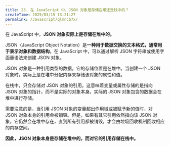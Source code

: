 ```yaml
---
title: 23. 在 JavaScript 中，JSON 对象是存储在堆还是栈中的？
createTime: 2025/03/15 13:21:27
permalink: /Javascript/qlmncb7x/
---
```


在 JavaScript 中，**JSON 对象实际上是存储在堆中的。**

JSON（JavaScript Object Notation）是**一种用于数据交换的文本格式，通常用于表示对象和数据结构**。在 JavaScript 中，可以通过解析 JSON 字符串或使用字面量语法来创建 JSON 对象。

JSON 对象是一种引用类型的数据，它的存储位置是在堆中。当创建一个 JSON 对象时，实际上是在堆中分配内存来存储该对象的属性和值。

在栈中，只会存储对 JSON 对象的引用。这意味着变量或属性存储的是指向 JSON 对象的指针，而不是实际的对象本身。实际的 JSON 对象包含的数据会在堆中进行存储。

需要注意的是，当引用 JSON 对象的变量超出作用域或被赋予新的值时，对 JSON 对象本身的引用会被销毁。但是，如果有其它引用依然指向该 JSON 对象，它仍然会在堆中存在，直到所有引用都被销毁，才会由垃圾回收机制回收相应的内存空间。

**因此，JSON 对象本身是存储在堆中的，而对它的引用存储在栈中。**
